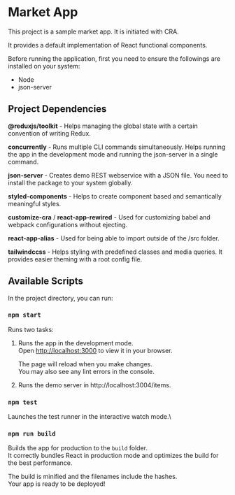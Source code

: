 # Market App

This project is a sample market app. It is initiated with CRA.

It provides a default implementation of React functional components.

Before running the application, first you need to ensure the followings are installed on your system:

- Node
- json-server

## Project Dependencies

**@reduxjs/toolkit** - Helps managing the global state with a certain convention of writing Redux.

**concurrently** - Runs multiple CLI commands simultaneously.
Helps running the app in the development mode and running the json-server in a single command.

**json-server** - Creates demo REST webservice with a JSON file.
You need to install the package to your system globally.

**styled-components** - Helps to create component based and semantically meaningful styles.

**customize-cra** / **react-app-rewired** - Used for customizing babel and webpack configurations without ejecting.

**react-app-alias** - Used for being able to import outside of the /src folder.

**tailwindccss** - Helps styling with predefined classes and media queries.
It provides easier theming with a root config file.


## Available Scripts

In the project directory, you can run:

### `npm start`

Runs two tasks:

1) Runs the app in the development mode.\
Open [http://localhost:3000](http://localhost:3000) to view it in your browser. 

    The page will reload when you make changes.\
You may also see any lint errors in the console.

2) Runs the demo server in http://localhost:3004/items.

### `npm test`

Launches the test runner in the interactive watch mode.\

### `npm run build`

Builds the app for production to the `build` folder.\
It correctly bundles React in production mode and optimizes the build for the best performance.

The build is minified and the filenames include the hashes.\
Your app is ready to be deployed!
